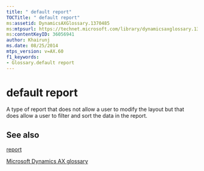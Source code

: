 ```yaml
---
title: " default report"
TOCTitle: " default report"
ms:assetid: DynamicsAXGlossary.1370485
ms:mtpsurl: https://technet.microsoft.com/library/dynamicsaxglossary.1370485(v=AX.60)
ms:contentKeyID: 36056941
author: Khairunj
ms.date: 08/25/2014
mtps_version: v=AX.60
f1_keywords:
- Glossary.default report
---
```


# default report

A type of report that does not allow a user to modify the layout but that does allow a user to filter and sort the data in the report.

## See also

[report](report.md)

[Microsoft Dynamics AX glossary](glossary/microsoft-dynamics-ax-glossary.md)

  


